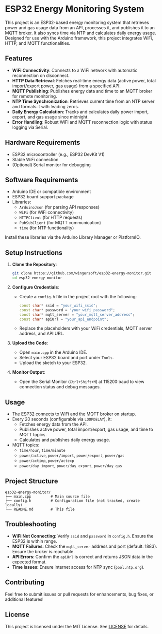 # ESP32 Energy Monitoring System

This project is an ESP32-based energy monitoring system that retrieves power and gas usage data from an API, processes it, and publishes it to an MQTT broker. It also syncs time via NTP and calculates daily energy usage. Designed for use with the Arduino framework, this project integrates WiFi, HTTP, and MQTT functionalities.

## Features
- **WiFi Connectivity**: Connects to a WiFi network with automatic reconnection on disconnect.
- **HTTP Data Retrieval**: Fetches real-time energy data (active power, total import/export power, gas usage) from a specified API.
- **MQTT Publishing**: Publishes energy data and time to an MQTT broker for remote monitoring.
- **NTP Time Synchronization**: Retrieves current time from an NTP server and formats it with leading zeros.
- **Daily Energy Calculation**: Tracks and calculates daily power import, export, and gas usage since midnight.
- **Error Handling**: Robust WiFi and MQTT reconnection logic with status logging via Serial.

## Hardware Requirements
- ESP32 microcontroller (e.g., ESP32 DevKit V1)
- Stable WiFi connection
- (Optional) Serial monitor for debugging

## Software Requirements
- Arduino IDE or compatible environment
- ESP32 board support package
- Libraries:
  - `ArduinoJson` (for parsing API responses)
  - `WiFi` (for WiFi connectivity)
  - `HTTPClient` (for HTTP requests)
  - `PubSubClient` (for MQTT communication)
  - `time` (for NTP functionality)

Install these libraries via the Arduino Library Manager or PlatformIO.

## Setup Instructions

1. **Clone the Repository**:
   ```bash
   git clone https://github.com/wingersoft/esp32-energy-monitor.git
   cd esp32-energy-monitor
   ```

2. **Configure Credentials**:
   - Create a `config.h` file in the project root with the following:
     ```cpp
     const char* ssid = "your_wifi_ssid";
     const char* password = "your_wifi_password";
     const char* mqtt_server = "your_mqtt_server_address";
     const char* apiUrl = "your_api_endpoint";
     ```
   - Replace the placeholders with your WiFi credentials, MQTT server address, and API URL.

3. **Upload the Code**:
   - Open `main.cpp` in the Arduino IDE.
   - Select your ESP32 board and port under `Tools`.
   - Upload the sketch to your ESP32.

4. **Monitor Output**:
   - Open the Serial Monitor (`Ctrl+Shift+M`) at 115200 baud to view connection status and debug messages.

## Usage
- The ESP32 connects to WiFi and the MQTT broker on startup.
- Every 20 seconds (configurable via `LOOPDELAY`), it:
  - Fetches energy data from the API.
  - Publishes active power, total import/export, gas usage, and time to MQTT topics.
  - Calculates and publishes daily energy usage.
- MQTT topics:
  - `time/hour`, `time/minute`
  - `power/active`, `power/import`, `power/export`, `power/gas`
  - `power/actimp`, `power/actexp`
  - `power/day_import`, `power/day_export`, `power/day_gas`

## Project Structure
```
esp32-energy-monitor/
├── main.cpp         # Main source file
├── config.h         # Configuration file (not tracked, create locally)
└── README.md        # This file
```

## Troubleshooting
- **WiFi Not Connecting**: Verify `ssid` and `password` in `config.h`. Ensure the ESP32 is within range.
- **MQTT Failures**: Check the `mqtt_server` address and port (default: 1883). Ensure the broker is reachable.
- **API Errors**: Confirm the `apiUrl` is correct and returns JSON data in the expected format.
- **Time Issues**: Ensure internet access for NTP sync (`pool.ntp.org`).

## Contributing
Feel free to submit issues or pull requests for enhancements, bug fixes, or additional features!

## License
This project is licensed under the MIT License. See [LICENSE](LICENSE) for details.
